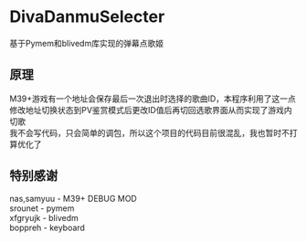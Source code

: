 # DivaDanmuSelecter
基于Pymem和blivedm库实现的弹幕点歌姬

## 原理
M39+游戏有一个地址会保存最后一次退出时选择的歌曲ID，本程序利用了这一点修改地址切换状态到PV鉴赏模式后更改ID值后再切回选歌界面从而实现了游戏内切歌  
我不会写代码，只会简单的调包，所以这个项目的代码目前很混乱，我也暂时不打算优化了  

## 特别感谢
nas,samyuu - M39+ DEBUG MOD  
srounet - pymem  
xfgryujk - blivedm  
boppreh  - keyboard  
